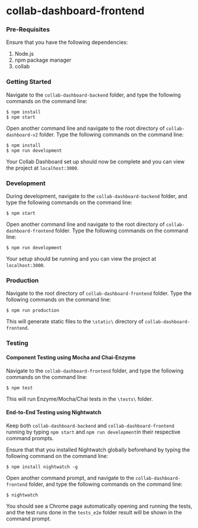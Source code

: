 # collab-dashboard-frontend

### Pre-Requisites

Ensure that you have the following dependencies:

1. Node.js
2. npm package manager
3. collab

### Getting Started

Navigate to the `collab-dashboard-backend` folder, and type the following commands on the command line:

```
$ npm install
$ npm start
```

Open another command line and navigate to the root directory of `collab-dashboard-v2` folder. Type the following commands on the command line:

```
$ npm install
$ npm run development
```

Your Collab Dashboard set up should now be complete and you can view the project at `localhost:3000`.

### Development

During development, navigate to the `collab-dashboard-backend` folder, and type the following commands on the command line:

```
$ npm start
```

Open another command line and navigate to the root directory of `collab-dashboard-frontend` folder. Type the following commands on the command line:

```
$ npm run development
```

Your setup should be running and you can view the project at `localhost:3000`.

### Production

Navigate to the root directory of `collab-dashboard-frontend` folder. Type the following commands on the command line:

```
$ npm run production
```

This will generate static files to the `\static\` directory of `collab-dashboard-frontend`.

### Testing

#### Component Testing using Mocha and Chai-Enzyme

Navigate to the `collab-dashboard-frontend` folder, and type the following commands on the command line:

```
$ npm test
```

This will run Enzyme/Mocha/Chai tests in the `\tests\` folder.

#### End-to-End Testing using Nightwatch

Keep both `collab-dashboard-backend` and `collab-dashboard-frontend` running by typing `npm start` and `npm run development`in their respective command prompts.

Ensure that that you installed Nightwatch globally beforehand by typing the following command on the command line:

```
$ npm install nightwatch -g
```

Open another command prompt, and navigate to the `collab-dashboard-frontend` folder, and type the following commands on the command line:

```
$ nightwatch
```

You should see a Chrome page automatically opening and running the tests, and the test runs done in the `tests_e2e` folder result will be shown in the command prompt.
